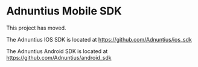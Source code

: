 # Adnuntius Mobile SDK

This project has moved.

The Adnuntius IOS SDK is located at https://github.com/Adnuntius/ios_sdk

The Adnuntius Android SDK is located at https://github.com/Adnuntius/android_sdk


